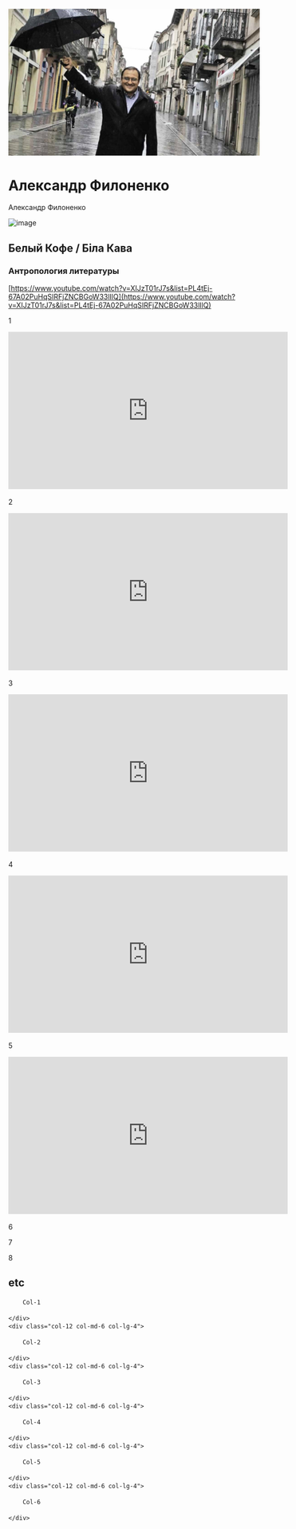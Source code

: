 <style>
	@import url("/utils/css/bootstrap-grid.css");
</style>


![filonenko.jpg](filonenko.jpg)

# Александр Филоненко

Александр Филоненко


![image](https://github.com/andrewalevin/andrewalevin.github.io/assets/155118488/5bb4f1bf-6dd8-46e1-a830-f0a6db4c57b2)

## Белый Кофе / Біла Кава


### Антропология литературы

[https://www.youtube.com/watch?v=XIJzT01rJ7s&list=PL4tEj-67A02PuHqSIRFjZNCBGoW33lIlQ](https://www.youtube.com/watch?v=XIJzT01rJ7s&list=PL4tEj-67A02PuHqSIRFjZNCBGoW33lIlQ)


1
<iframe width="560" height="315" src="https://www.youtube-nocookie.com/embed/XIJzT01rJ7s" title="YouTube video player" frameborder="0" allow="accelerometer; autoplay; clipboard-write; encrypted-media; gyroscope; picture-in-picture; web-share" allowfullscreen></iframe>


2
<iframe width="560" height="315" src="https://www.youtube-nocookie.com/embed/qgs6UtBFlGc" title="YouTube video player" frameborder="0" allow="accelerometer; autoplay; clipboard-write; encrypted-media; gyroscope; picture-in-picture; web-share" allowfullscreen></iframe>




3
<iframe width="560" height="315" src="https://www.youtube-nocookie.com/embed/IIwq5az-V0Y" title="YouTube video player" frameborder="0" allow="accelerometer; autoplay; clipboard-write; encrypted-media; gyroscope; picture-in-picture; web-share" allowfullscreen></iframe>


4
<iframe width="560" height="315" src="https://www.youtube-nocookie.com/embed/oUrcXhPBvn8" title="YouTube video player" frameborder="0" allow="accelerometer; autoplay; clipboard-write; encrypted-media; gyroscope; picture-in-picture; web-share" allowfullscreen></iframe>


5
<iframe width="560" height="315" src="https://www.youtube-nocookie.com/embed/Y1rdg_UU1As" title="YouTube video player" frameborder="0" allow="accelerometer; autoplay; clipboard-write; encrypted-media; gyroscope; picture-in-picture; web-share" allowfullscreen></iframe>



6


7


8






## etc
<div class="row g-4">
	<div class="col-12 col-md-6 col-lg-4">

		Col-1
  
	</div>
	<div class="col-12 col-md-6 col-lg-4">

		Col-2
 
	</div>
	<div class="col-12 col-md-6 col-lg-4">

  		Col-3
 
	</div>
	<div class="col-12 col-md-6 col-lg-4">

  		Col-4
 
	</div>
	<div class="col-12 col-md-6 col-lg-4">

  		Col-5
 
	</div>
	<div class="col-12 col-md-6 col-lg-4">

  		Col-6
	
	</div>
</div>
